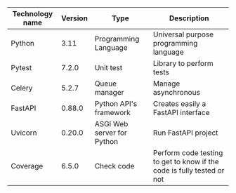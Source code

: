 | Technology name | Version | Type                       | Description                                                            |
| --------------- | ------- | -------------------------- | ---------------------------------------------------------------------- |
| Python          | 3.11    | Programming Language       | Universal purpose programming language                                 |
| Pytest          | 7.2.0   | Unit test                  | Library to perform tests                                               |
| Celery          | 5.2.7   | Queue manager              | Manage asynchronous                                                    |
| FastAPI         | 0.88.0  | Python API's framework     | Creates easily a FastAPI interface                                     |
| Uvicorn         | 0.20.0  | ASGI Web server for Python | Run FastAPI project                                                    |
| Coverage        | 6.5.0   | Check code                 | Perform code testing to get to know if the code is fully tested or not |